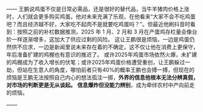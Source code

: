——
王鹏说鸡蛋不仅是日常必需品，还是很好的替代品，当牛羊猪肉价格上涨时，人们就会更多购买鸡蛋。他对未来充满了乐观，在他看来“大家不会不吃鸡蛋吧？而且经济越不好，大家吃不起肉不是就要吃鸡蛋吗？”。但最近他刷抖音时看到：按照之前的补栏数据推测，2025 年 1 月、2 月和 3 月在产蛋鸡存栏量会像台阶一样逐渐增多，这加大了供应过剩的风险。 这让王鹏很是烦恼，一边是鸡蛋仍然供不应求，一边是新闻里说未来存在着的不确定，这不仅让他在消费上更保守，年后准备扩建的鸡棚也有意识的推迟了。 或许2025年鸡蛋市场依然火爆，未扩建的鸡棚成为了收入增长的伏笔；或许2025年鸡蛋价格遭受重创，让王鹏躲过一劫，但站在生意人的角度，哪怕前者只有40%的概率王鹏也会搏一搏，但现在的烦恼是王鹏无法按照自己内心的想法孤注一掷，**外界的信息他根本无法分辨真假，对市场的判断更是无从谈起。** 
**信息爆炸但没能力辨别**，成为牵绊农村中产向前走的烦恼。

——

